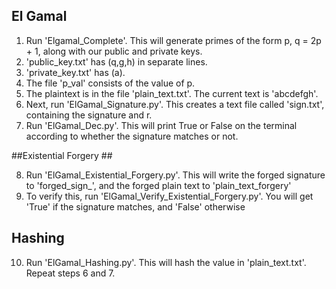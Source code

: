 ## El Gamal ##

1. Run 'Elgamal_Complete'. This will generate primes of the form p, q = 2p + 1, along with our public and private keys.
2. 'public_key.txt' has (q,g,h) in separate lines.
3. 'private_key.txt' has (a).
4. The file 'p_val' consists of the value of p.
5. The plaintext is in the file 'plain_text.txt'. The current text is 'abcdefgh'.
6. Next, run 'ElGamal_Signature.py'. This creates a text file called 'sign.txt', containing the signature and r. 
7. Run 'ElGamal_Dec.py'. This will print True or False on the terminal according to whether the signature matches or not. 

##Existential Forgery ##

8. Run 'ElGamal_Existential_Forgery.py'. This will write the forged signature to 'forged_sign_', and the forged plain text to 'plain_text_forgery'
9. To verify this, run 'ElGamal_Verify_Existential_Forgery.py'. You will get 'True' if the signature matches, and 'False' otherwise

## Hashing ##

10. Run 'ElGamal_Hashing.py'. This will hash the value in 'plain_text.txt'. Repeat steps 6 and 7. 
